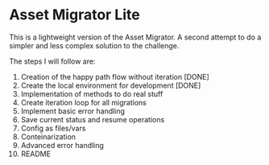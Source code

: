 # Asset Migrator Lite

This is a lightweight version of the Asset Migrator. A second attempt to do a simpler and less complex solution to the challenge.

The steps I will follow are:

1. Creation of the happy path flow without iteration [DONE]
1. Create the local environment for development [DONE]
1. Implementation of methods to do real stuff
1. Create iteration loop for all migrations
1. Implement basic error handling
1. Save current status and resume operations
1. Config as files/vars
1. Conteinarization
1. Advanced error handling
1. README
